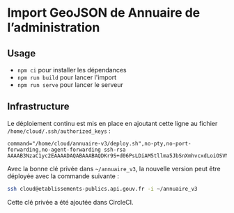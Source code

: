 # Import GeoJSON de Annuaire de l’administration

## Usage

* `npm ci` pour installer les dépendances
* `npm run build` pour lancer l'import
* `npm run serve` pour lancer le serveur

## Infrastructure

Le déploiement continu est mis en place en ajoutant cette ligne au fichier `/home/cloud/.ssh/authorized_keys` :

```
command="/home/cloud/annuaire-v3/deploy.sh",no-pty,no-port-forwarding,no-agent-forwarding ssh-rsa AAAAB3NzaC1yc2EAAAADAQABAAABAQDKr9S+d06PsLDiAM5tllma5JbSnXmhvcxdLoiOSVN9qFHhaqfLIDWut24FTlf+wNpEix+GE+Poaft6fPEIjuHQwtll2Ll2QhRh8zERE9bKvBv2z86uRca4ZVDQW3xPZv7kQ4sDa12tCPNYSLOi5MXhayRULY+BrIER7p7Bo1GidCLssufjk8PAPc+5PUvuUKvJAONwHfHPqgI8QJqhtk1LTh9DvMJV+Ol/FaZgnt5ZGLmsVq2kFYrWUOHF9LezisKbJAuGyWXxWFsPRoi1fMjDAcOy0BwP0OB+DJlrJCL3xibLyjODDUwYw7hBf59qaJlyMRYH86Kaxx96qkH24/St
```

Avec la bonne clé privée dans `~/annuaire_v3`, la nouvelle version peut être déployée avec la commande suivante :

```bash
ssh cloud@etablissements-publics.api.gouv.fr -i ~/annuaire_v3
```

Cette clé privée a été ajoutée dans CircleCI.
